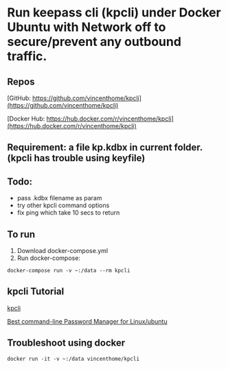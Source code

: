 # Run keepass cli  (kpcli) under Docker Ubuntu with Network off to secure/prevent any outbound traffic.

## Repos

[GitHub: https://github.com/vincenthome/kpcli](https://github.com/vincenthome/kpcli)

[Docker Hub: https://hub.docker.com/r/vincenthome/kpcli](https://hub.docker.com/r/vincenthome/kpcli)


## Requirement: a file kp.kdbx in current folder. (kpcli has trouble using keyfile)

## Todo: 
* pass .kdbx filename as param
* try other kpcli command options
* fix ping which take 10 secs to return

## To run

1. Download docker-compose.yml
2. Run docker-compose:

```
docker-compose run -v ~:/data --rm kpcli 
```

## kpcli Tutorial

[kpcli](http://kpcli.sourceforge.net/)

[Best command-line Password Manager for Linux/ubuntu](https://www.techinfected.net/2016/05/kpcli-best-command-line-password-manager-ubuntu-linux-mint-debian.html)

## Troubleshoot using docker

```
docker run -it -v ~:/data vincenthome/kpcli
```


